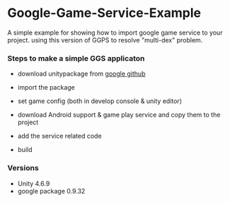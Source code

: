 # Google-Game-Service-Example
 A simple example for showing how to import google game service to your project. using this version of GGPS to resolve "multi-dex" problem.

### Steps to make a simple GGS applicaton
* download unitypackage from [google github](https://github.com/playgameservices/play-games-plugin-for-unity)

* import the package

* set game config (both in develop console & unity editor)

* download Android support & game play service and copy them to the project

* add the service related code

* build

### Versions

* Unity 4.6.9
* google package 0.9.32
